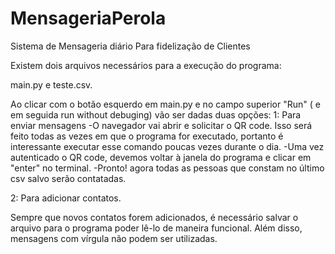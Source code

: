 # MensageriaPerola
Sistema de Mensageria diário Para fidelização de Clientes


Existem dois arquivos necessários para a execução do programa:

main.py  e teste.csv.

Ao clicar com o botão esquerdo em main.py e no campo superior "Run" ( e em seguida run without debuging)
vão ser dadas duas opções: 
1: Para enviar mensagens
-O navegador vai abrir e solicitar o QR code. Isso será feito todas as vezes em que o programa for executado, portanto é interessante executar esse comando poucas  vezes durante o dia. 
-Uma vez autenticado o QR code, devemos voltar à janela do programa e clicar em "enter" no terminal.
-Pronto! agora todas as pessoas que constam no último csv salvo serão contatadas.

2: Para adicionar contatos.

Sempre que novos contatos forem adicionados, é necessário salvar o arquivo para o programa poder lê-lo de maneira funcional.
Além disso, mensagens com vírgula não podem ser utilizadas. 



